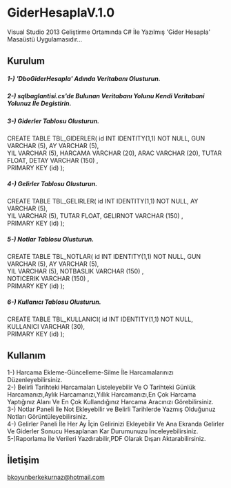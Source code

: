 # GiderHesaplaV.1.0
Visual Studio 2013 Geliştirme Ortamında C# İle Yazılmış 'Gider Hesapla' Masaüstü Uygulamasıdır...

## Kurulum
##### 1-) 'DboGiderHesapla' Adında Veritabanı Olusturun.

##### 2-) sqlbaglantisi.cs'de Bulunan Veritabanı Yolunu Kendi Veritabani Yolunuz Ile Degistirin.

##### 3-) Giderler Tablosu Olusturun.

CREATE TABLE TBL_GIDERLER(
   id INT IDENTITY(1,1) NOT NULL,
   GUN VARCHAR (5),
   AY VARCHAR (5),     
   YIL VARCHAR (5), 
   HARCAMA VARCHAR (20), 
   ARAC VARCHAR (20), 
   TUTAR FLOAT, 
   DETAY VARCHAR (150) ,      
   PRIMARY KEY (id)
);

##### 4-) Gelirler Tablosu Olusturun.

CREATE TABLE TBL_GELIRLER(
   id INT IDENTITY(1,1) NOT NULL,
   AY VARCHAR (5),     
   YIL VARCHAR (5), 
   TUTAR FLOAT, 
   GELIRNOT VARCHAR (150) ,      
   PRIMARY KEY (id)
);

##### 5-) Notlar Tablosu Olusturun.

CREATE TABLE TBL_NOTLAR(
   id INT IDENTITY(1,1) NOT NULL,
   GUN VARCHAR (5),
   AY VARCHAR (5),     
   YIL VARCHAR (5), 
   NOTBASLIK VARCHAR (150) ,  
   NOTICERIK VARCHAR (150) ,      
   PRIMARY KEY (id)
);

##### 6-) Kullanıcı Tablosu Olusturun.

CREATE TABLE TBL_KULLANICI(
   id INT IDENTITY(1,1) NOT NULL,
   KULLANICI VARCHAR (30),   
   PRIMARY KEY (id)
);

## Kullanım
1-) Harcama Ekleme-Güncelleme-Silme İle Harcamalarınızı Düzenleyebilirsiniz.<br/>
2-) Belirli Tarihteki Harcamaları Listeleyebilir Ve O Tarihteki Günlük Harcamanızı,Aylık Harcamanızı,Yıllık Harcamanızı,En Çok Harcama Yaptığınız Alanı Ve En Çok Kullandığınız Harcama Aracınızı Görebilirsiniz.<br/>
3-) Notlar Paneli İle Not Ekleyebilir ve Belirli Tarihlerde Yazmış Olduğunuz Notları Görüntüleyebilirsiniz.<br/>
4-) Gelirler Paneli İle Her Ay İçin Gelirinizi Ekleyebilir Ve Ana Ekranda Gelirler Ve Giderler Sonucu Hesaplanan Kar Durumunuzu İnceleyebilirsiniz.<br/>
5-)Raporlama İle Verileri Yazdırabilir,PDF Olarak Dışarı Aktarabilirsiniz.<br/>

## İletişim
bkoyunberkekurnaz@hotmail.com

